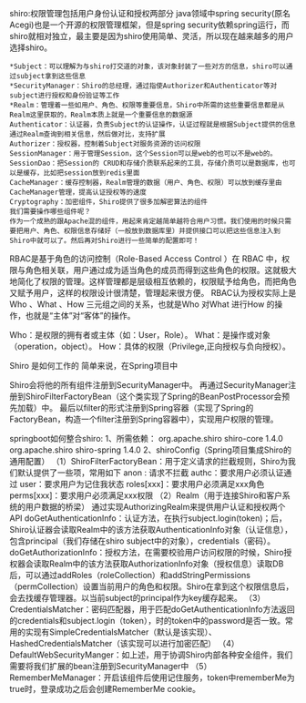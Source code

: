 shiro:权限管理包括用户身份认证和授权两部分
    java领域中spring security(原名Acegi)也是一个开源的权限管理框架，但是spring security依赖spring运行，而shiro就相对独立，最主要是因为shiro使用简单、灵活，所以现在越来越多的用户选择shiro。
    
    *Subject：可以理解为与shiro打交道的对象，该对象封装了一些对方的信息，shiro可以通过subject拿到这些信息
    *SecurityManager：Shiro的总经理，通过指使Authorizer和Authenticator等对subject进行授权和身份验证等工作
    *Realm：管理着一些如用户、角色、权限等重要信息，Shiro中所需的这些重要信息都是从Realm这里获取的，Realm本质上就是一个重要信息的数据源
    Authenticator：认证器，负责Subject的认证操作，认证过程就是根据Subject提供的信息通过Realm查询到相关信息，然后做对比，支持扩展
    Authorizer：授权器，控制着Subject对服务资源的访问权限
    SessionManager：用于管理Session，这个Session可以是web的也可以不是web的。
    SessionDao：把Session的 CRUD和存储介质联系起来的工具，存储介质可以是数据库，也可以是缓存，比如把session放到redis里面
    CacheManager：缓存控制器，Realm管理的数据（用户、角色、权限）可以放到缓存里由CacheManager管理，提高认证授权等的速度
    Cryptography：加密组件，Shiro提供了很多加解密算法的组件
    我们需要操作哪些组件呢？
    作为一个成熟的跟Apache混的组件，用起来肯定越简单越符合用户习惯。我们使用的时候只需要把用户、角色、权限信息存储好（一般放到数据库里）并提供接口可以把这些信息注入到Shiro中就可以了。然后再对Shiro进行一些简单的配置即可！
    

RBAC是基于角色的访问控制（Role-Based Access Control ）在 RBAC 中，权限与角色相关联，用户通过成为适当角色的成员而得到这些角色的权限。这就极大地简化了权限的管理。这样管理都是层级相互依赖的，权限赋予给角色，而把角色又赋予用户，这样的权限设计很清楚，管理起来很方便。
RBAC认为授权实际上是Who 、What 、How 三元组之间的关系，也就是Who 对What 进行How 的操作，也就是“主体”对“客体”的操作。

Who：是权限的拥有者或主体（如：User，Role）。
What：是操作或对象（operation，object）。
How：具体的权限（Privilege,正向授权与负向授权）。

Shiro 是如何工作的
简单来说，在Spring项目中

Shiro会将他的所有组件注册到SecurityManager中。
再通过SecurityManager注册到ShiroFilterFactoryBean（这个类实现了Spring的BeanPostProcessor会预先加载）中。
最后以filter的形式注册到Spring容器（实现了Spring的FactoryBean，构造一个filter注册到Spring容器中），实现用户权限的管理。

springboot如何整合shiro:
1、所需依赖：
	<!-- SpringBoot中使用 Shiro 做用户、角色、权限管理 -->
    <dependency>
        <groupId>org.apache.shiro</groupId>
        <artifactId>shiro-core</artifactId>
        <version>1.4.0</version>
    </dependency>
    <dependency>
        <groupId>org.apache.shiro</groupId>
        <artifactId>shiro-spring</artifactId>
        <version>1.4.0</version>
    </dependency>
2、shiroConfig（Spring项目集成Shiro的通用配置）
（1）ShiroFilterFactoryBean：用于定义请求的拦截规则，Shiro为我们默认提供了一些项，常用如下
    anon : 请求不拦截
    authc：要求用户必须认证通过
    user：要求用户为记住我状态
    roles[xxx]：要求用户必须满足xxx角色
    perms[xxx]：要求用户必须满足xxx权限
（2）Realm（用于连接Shiro和客户系统的用户数据的桥梁）
    通过实现AuthorizingRealm来提供用户认证和授权两个API
    doGetAuthenticationInfo：认证方法，在执行subject.login(token)；后，Shiro认证器会读取Realm中的该方法获取AuthenticationInfo对象（认证信息），包含principal（我们存储在shiro subject中的对象），credentials（密码）。
    doGetAuthorizationInfo：授权方法，在需要校验用户访问权限的时候，Shiro授权器会读取Realm中的该方法获取AuthorizationInfo对象（授权信息）读取DB后，可以通过addRoles（roleCollection）和addStringPermissions（permCollection）设置当前用户的角色和权限。Shiro在拿到这个权限信息后，会去找缓存管理器。以当前subject的principal作为key缓存起来。
（3）CredentialsMatcher：密码匹配器，用于匹配doGetAuthenticationInfo方法返回的credentials和subject.login（token），时的token中的password是否一致。常用的实现有SimpleCredentialsMatcher（默认是该实现）、HashedCredentialsMatcher（该实现可以进行加密匹配）
（4） DefaultWebSecurityManger：如上述，用于协调Shiro内部各种安全组件，我们需要将我们扩展的bean注册到SecurityManager中
（5）RememberMeManager：开启该组件后使用记住服务，token中rememberMe为true时，登录成功之后会创建RememberMe cookie。
    
